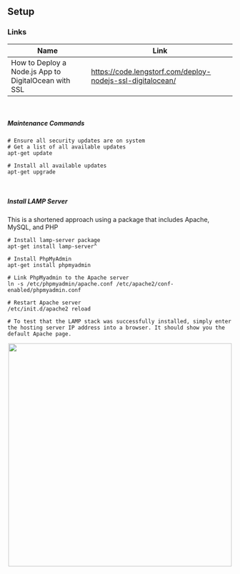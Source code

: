 ## Setup

### Links
| Name          | Link                                                            |
|---------------|-----------------------------------------------------------------|
| How to Deploy a Node.js App to DigitalOcean with SSL | https://code.lengstorf.com/deploy-nodejs-ssl-digitalocean/ |

<br>

##### Maintenance Commands
```shell
# Ensure all security updates are on system
# Get a list of all available updates
apt-get update

# Install all available updates
apt-get upgrade
```

<br>

##### Install LAMP Server
This is a shortened approach using a package that includes Apache, MySQL, and PHP
```shell
# Install lamp-server package
apt-get install lamp-server^

# Install PhpMyAdmin
apt-get install phpmyadmin

# Link PhpMyadmin to the Apache server
ln -s /etc/phpmyadmin/apache.conf /etc/apache2/conf-enabled/phpmyadmin.conf

# Restart Apache server
/etc/init.d/apache2 reload

# To test that the LAMP stack was successfully installed, simply enter the hosting server IP address into a browser. It should show you the default Apache page.
```

<p align="center"><img src="https://image.ibb.co/ch07Gx/Screen_Shot_2018_04_27_at_7_49_05_AM.png" width="500"></p>

<br>
